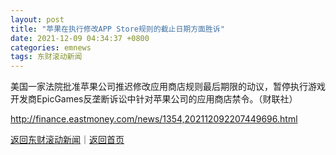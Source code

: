 ```yaml
---
layout: post
title: "苹果在执行修改APP Store规则的截止日期方面胜诉"
date: 2021-12-09 04:34:37 +0800
categories: emnews
tags: 东财滚动新闻
---
```


美国一家法院批准苹果公司推迟修改应用商店规则最后期限的动议，暂停执行游戏开发商EpicGames反垄断诉讼中针对苹果公司的应用商店禁令。（财联社）

<http://finance.eastmoney.com/news/1354,202112092207449696.html>

[返回东财滚动新闻](//finews.withounder.com/emnews/)｜[返回首页](//finews.withounder.com/)